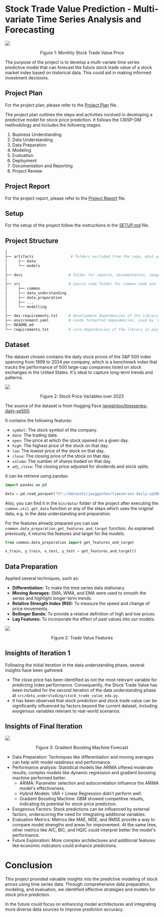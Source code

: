 # Stock Trade Value Prediction - Multi-variate Time Series Analysis and Forecasting

![](docs/img/trade_value/monthly_trade_value_price.png)
<p style="text-align: center">Figure 1: Monthly Stock Trade Value Price</p>

The purpose of the project is to develop a multi-variate time series predictive model that can forecast the future stock 
trade value of a stock market index based on historical data. This could aid in making informed investment decisions.

## Project Plan

For the project plan, please refer to the [Project Plan](docs/Project_Plan.md) file.

The project plan outlines the steps and activities involved in developing a predictive model for stock price prediction.
It follows the CRISP-DM methodology and includes the following stages:

1. Business Understanding
2. Data Understanding
3. Data Preparation
4. Modeling
5. Evaluation
6. Deployment
7. Documentation and Reporting
8. Project Review

## Project Report

For the project report, please refer to the [Project Report](docs/Project_Report.md) file.

## Setup

For the setup of the project follow the instructions in the [SETUP.md](docs/SETUP.md) file.

## Project Structure

```bash
│
├── artifacts                 # folders excluded from the repo, what you store here it won't be store in the repo
│     ├── data
│     └── models
│
├── docs                     # folder for reports, documentation, images, etc.
│
├── src                      # source code folder for common code and for CRISP-DM steps
│     ├── common
│     ├── data_understanding
│     ├── data_preparation
│     ├── ...               
│     └── modelling
│
├── dev-requirements.txt     # development dependencies of the library in pip format
├── environment.yaml         # conda formatted dependencies, used by 'make init' to create the virtualenv
├── README.md                
└── requirements.txt         # core dependencies of the library in pip format
```

## Dataset

The dataset chosen contains the daily stock prices of the S&P 500 index spanning from 1999 to 2024 per company, which is
a benchmark index that tracks the performance of 500 large-cap companies listed on stock exchanges in the United States.
It's ideal to capture long-term trends and patterns.

![](docs/img/eda/price_over_2023.png)
<p style="text-align: center">Figure 2: Stock Price Variables over 2023</p>

The source of the dataset is from Hugging Face [jwigginton/timeseries-daily-sp500](https://huggingface.co/datasets/jwigginton/timeseries-daily-sp500).

It contains the following features:
   - `symbol`: The stock symbol of the company.
   - `date`: The trading date.
   - `open`: The price at which the stock opened on a given day.
   - `high`: The highest price of the stock on that day.
   - `low`: The lowest price of the stock on that day.
   - `close`: The closing price of the stock on that day.
   - `volume`: The number of shares traded on that day.
   - `adj_close`: The closing price adjusted for dividends and stock splits.


It can be retrieve using pandas:

```python
import pandas as pd

data = pd.read_parquet("hf://datasets/jwigginton/timeseries-daily-sp500/data/train-00000-of-00001.parquet")
```

Also, you can find it in the `bin/data/` folder of the project after executing the `common.util.get_data` function or
any of the steps which uses the original data, e.g. in the data understanding and preparation.

For the features already prepared you can use `common.data_preparation.get_features_and_target` function. As explained 
previously, it returns the features and target for the models.

```python
from common.data_preparation import get_features_and_target

x_train, y_train, x_test, y_test = get_features_and_target()
```

## Data Preparation

Applied several techniques, such as:

- **Differentiation:** To make the time series data stationary.
- **Moving Averages:** SMA, WMA, and EMA were used to smooth the series and highlight longer-term trends.
- **Relative Strength Index (RSI):** To measure the speed and change of price movements.
- **Bollinger Bands:** To provide a relative definition of high and low prices.
- **Lag Features:** To incorporate the effect of past values into our models.

![](docs/img/trade_value_features_log_over_2023.png)
<p style="text-align: center">Figure 2: Trade Value Features</p>


## Insights of Iteration 1

Following the initial iteration in the data understanding phase, several insights have been gathered:

- The close price has been identified as not the most relevant variable for predicting index performance. Consequently, 
the Stock Trade Value has been included for the second iteration of the data understanding phase at 
`src/data_understading/stock_trade_value_eda.py`.
- It has been observed that stock prediction and stock trade value can be significantly influenced by factors beyond 
the current dataset, including exogenous variables relevant to real-world scenarios.

## Insights of Final Iteration

![](docs/img/forecast/GBM_Model_forecast.png)
<p style="text-align: center">Figure 3: Gradient Boosting Machine Forecast</p>

- Data Preparation: Techniques like differentiation and moving averages can help with model readiness and performance.
- Performance analysis: Statistical models like ARIMA offered moderate results; complex models like dynamic regression and gradient boosting machine performed better.
  - ARIMA: Parameter selection and autocorrelation influence the ARIMA model's effectiveness. 
  - Hybrid Models: VAR + Linear Regression didn't perform well.
  - Gradient Boosting Machine: GBM showed competitive results, indicating its potential for stock price prediction.
- Exogenous Factors: Stock predictions can be influenced by external factors, underscoring the need for integrating additional variables.
- Evaluation Metrics: Metrics like MAE, MSE, and RMSE provide a way to compare model strengths and areas for improvement. At the same time,
other metrics like AIC, BIC, and HQIC could interpret better the model's performance.
- Future Exploration: More complex architectures and additional features like economic indicators could enhance predictions.

# Conclusion

This project provided valuable insights into the predictive modeling of stock prices using time series data. Through comprehensive data preparation, modeling, and evaluation, we identified effective strategies and models for stock price prediction. 

In the future could focus on enhancing model architectures and integrating more diverse data sources to improve prediction accuracy.
